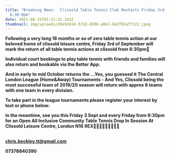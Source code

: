 ```yaml
---
title: "Breaking News:  Clissold Table Tennis Club Restarts Friday 3rd Sept from
  6:30-9pm"
date: 2021-08-31T01:11:31.241Z
thumbnail: img/uploads/d9e91814-372d-4506-a8e1-bb2fb5aff222.jpeg
---
```

**Following a very long 18 months or so of zero table tennis action at our beloved home of clissold leisure centre, Friday 3rd of September will mark the return of all table tennis actions at clissold from 6:30pm🏓**

**Individual court bookings to play table tennis with friends and families will also return and bookable via the Better App.**

**And in early to mid October returns the …Yes, you guessed it The Central London League (Home&Away) Tournaments - And Yes, Clissold being the most successful team of 2019/20 season will return with approx 6 teams with one team in every division.**

**To take part in the league tournaments please register your interest by text or phone below:**

**in the meantime, see you this Friday 3 Sept and every Friday from 6:30pm for an Open All Inclusive Community Table Tennis Drop In Session At Clissold Leisure Centre, London N16 9EX🏓🏓🏓🏓🏓🏓🏓🏓🏓**

\
**chris.beckley.tt@gmail.com**

**07378840390**